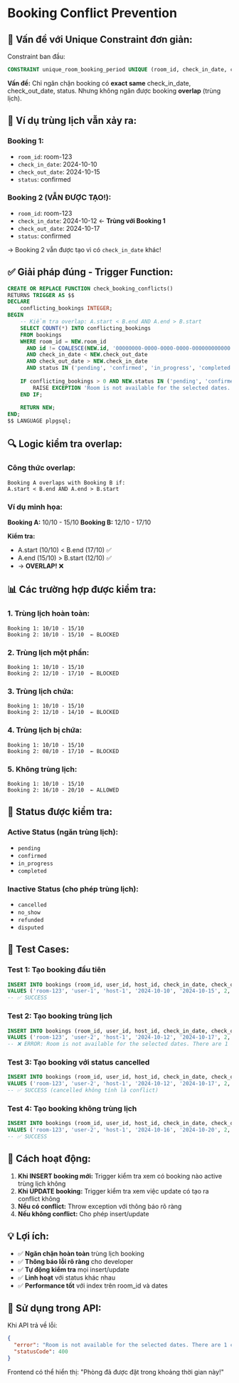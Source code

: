 # Booking Conflict Prevention

## 🚨 **Vấn đề với Unique Constraint đơn giản:**

Constraint ban đầu:
```sql
CONSTRAINT unique_room_booking_period UNIQUE (room_id, check_in_date, check_out_date, status)
```

**Vấn đề:** Chỉ ngăn chặn booking có **exact same** check_in_date, check_out_date, status. Nhưng không ngăn được booking **overlap** (trùng lịch).

## 📅 **Ví dụ trùng lịch vẫn xảy ra:**

### **Booking 1:**
- `room_id`: room-123
- `check_in_date`: 2024-10-10
- `check_out_date`: 2024-10-15
- `status`: confirmed

### **Booking 2 (VẪN ĐƯỢC TẠO!):**
- `room_id`: room-123
- `check_in_date`: 2024-10-12 ← **Trùng với Booking 1**
- `check_out_date`: 2024-10-17
- `status`: confirmed

→ Booking 2 vẫn được tạo vì có `check_in_date` khác!

## ✅ **Giải pháp đúng - Trigger Function:**

```sql
CREATE OR REPLACE FUNCTION check_booking_conflicts()
RETURNS TRIGGER AS $$
DECLARE
    conflicting_bookings INTEGER;
BEGIN
    -- Kiểm tra overlap: A.start < B.end AND A.end > B.start
    SELECT COUNT(*) INTO conflicting_bookings
    FROM bookings
    WHERE room_id = NEW.room_id
      AND id != COALESCE(NEW.id, '00000000-0000-0000-0000-000000000000'::uuid)
      AND check_in_date < NEW.check_out_date
      AND check_out_date > NEW.check_in_date
      AND status IN ('pending', 'confirmed', 'in_progress', 'completed');
    
    IF conflicting_bookings > 0 AND NEW.status IN ('pending', 'confirmed', 'in_progress', 'completed') THEN
        RAISE EXCEPTION 'Room is not available for the selected dates. There are % conflicting bookings.', conflicting_bookings;
    END IF;
    
    RETURN NEW;
END;
$$ LANGUAGE plpgsql;
```

## 🔍 **Logic kiểm tra overlap:**

### **Công thức overlap:**
```
Booking A overlaps with Booking B if:
A.start < B.end AND A.end > B.start
```

### **Ví dụ minh họa:**

**Booking A:** 10/10 - 15/10
**Booking B:** 12/10 - 17/10

**Kiểm tra:**
- A.start (10/10) < B.end (17/10) ✅
- A.end (15/10) > B.start (12/10) ✅
- → **OVERLAP!** ❌

## 📊 **Các trường hợp được kiểm tra:**

### **1. Trùng lịch hoàn toàn:**
```
Booking 1: 10/10 - 15/10
Booking 2: 10/10 - 15/10  ← BLOCKED
```

### **2. Trùng lịch một phần:**
```
Booking 1: 10/10 - 15/10
Booking 2: 12/10 - 17/10  ← BLOCKED
```

### **3. Trùng lịch chứa:**
```
Booking 1: 10/10 - 15/10
Booking 2: 12/10 - 14/10  ← BLOCKED
```

### **4. Trùng lịch bị chứa:**
```
Booking 1: 10/10 - 15/10
Booking 2: 08/10 - 17/10  ← BLOCKED
```

### **5. Không trùng lịch:**
```
Booking 1: 10/10 - 15/10
Booking 2: 16/10 - 20/10  ← ALLOWED
```

## 🎯 **Status được kiểm tra:**

### **Active Status (ngăn trùng lịch):**
- `pending`
- `confirmed`
- `in_progress`
- `completed`

### **Inactive Status (cho phép trùng lịch):**
- `cancelled`
- `no_show`
- `refunded`
- `disputed`

## 🧪 **Test Cases:**

### **Test 1: Tạo booking đầu tiên**
```sql
INSERT INTO bookings (room_id, user_id, host_id, check_in_date, check_out_date, guest_count, total_amount, status)
VALUES ('room-123', 'user-1', 'host-1', '2024-10-10', '2024-10-15', 2, 1000000, 'confirmed');
-- ✅ SUCCESS
```

### **Test 2: Tạo booking trùng lịch**
```sql
INSERT INTO bookings (room_id, user_id, host_id, check_in_date, check_out_date, guest_count, total_amount, status)
VALUES ('room-123', 'user-2', 'host-1', '2024-10-12', '2024-10-17', 2, 1000000, 'confirmed');
-- ❌ ERROR: Room is not available for the selected dates. There are 1 conflicting bookings.
```

### **Test 3: Tạo booking với status cancelled**
```sql
INSERT INTO bookings (room_id, user_id, host_id, check_in_date, check_out_date, guest_count, total_amount, status)
VALUES ('room-123', 'user-2', 'host-1', '2024-10-12', '2024-10-17', 2, 1000000, 'cancelled');
-- ✅ SUCCESS (cancelled không tính là conflict)
```

### **Test 4: Tạo booking không trùng lịch**
```sql
INSERT INTO bookings (room_id, user_id, host_id, check_in_date, check_out_date, guest_count, total_amount, status)
VALUES ('room-123', 'user-2', 'host-1', '2024-10-16', '2024-10-20', 2, 1000000, 'confirmed');
-- ✅ SUCCESS
```

## 🔧 **Cách hoạt động:**

1. **Khi INSERT booking mới:** Trigger kiểm tra xem có booking nào active trùng lịch không
2. **Khi UPDATE booking:** Trigger kiểm tra xem việc update có tạo ra conflict không
3. **Nếu có conflict:** Throw exception với thông báo rõ ràng
4. **Nếu không conflict:** Cho phép insert/update

## 💡 **Lợi ích:**

- ✅ **Ngăn chặn hoàn toàn** trùng lịch booking
- ✅ **Thông báo lỗi rõ ràng** cho developer
- ✅ **Tự động kiểm tra** mọi insert/update
- ✅ **Linh hoạt** với status khác nhau
- ✅ **Performance tốt** với index trên room_id và dates

## 🚀 **Sử dụng trong API:**

Khi API trả về lỗi:
```json
{
  "error": "Room is not available for the selected dates. There are 1 conflicting bookings.",
  "statusCode": 400
}
```

Frontend có thể hiển thị: "Phòng đã được đặt trong khoảng thời gian này!"
